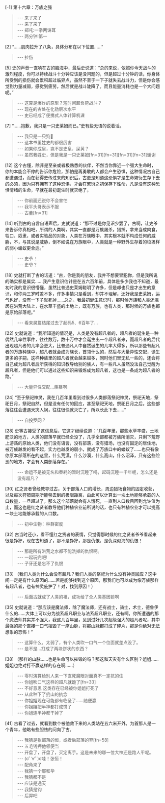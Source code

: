 
[-1] 第十六章：万族之强
>--- 来了来了<br>
>--- 来了来了<br>
>--- 郑吒:一拳两饼耳<br>
>--- 两分钟!第一<br>

[2] “……肌肉拉升了八条，具体分布在以下位置……”
>--- 拉伤<br>

[5] 史的声音一直响在古的脑海中，最后史说道：“总的来说，依照你今天战斗的激烈程度，你可以持续战斗十分钟应该是没问题的，但是超过十分钟的话，你身体所受到的损伤就会累积超过临界点，虽然不至于一下子就失去战斗力，但是你会感觉到力量减弱，感觉到疲劳，然后就是战斗陡降了，而且能量消耗也是一个大问题呢。”
>--- 这算是爆炸的原型？短时间超负荷战斗？<br>
>--- 现在的古处在化劲层次水平<br>
>--- 史已经成了便携式人体计算机课<br>

[7] “……抱歉，我只是一只史莱姆而已。”史有些无语的说着话。
>--- 我只是一只狗🐶<br>
>--- 这本书里姓史的都很厉害<br>
>--- 如果你成皇，岂不是史皇，屎黄？<br>
>--- 虽然我姓史，但是我是一只史莱姆[fn=31][fn=31][fn=31][fn=31]谢谢<br>

[12] 这个古懂，除非是至亲或者极熟悉的伙伴，不然当你靠近一个强大生命时，你的本能会不停的告诉你危险，那怕是再勇敢的人都会产生恐惧，这种情况古自己都遭遇过，而在获得史传过来的知识后，古更是知道这恐惧才是生命繁衍生存下去的必须，因为只有拥有了这种恐惧，才会在繁衍之初保存下性命，凡是没有这种恐惧情绪的生命，早就在最初诞生时就灭绝了。
>--- 你前面还说你不会害怕<br>
>--- 我平头哥表示不服<br>
>--- 古董[fn=31]<br>

[14] 听到古的自言自语声后，史就说道：“那不过是你见识少罢了，古啊，让史爷来告诉你真相吧，所谓的人类啊，其实一直都是万族屠杀，猎捕，拿来当成肉食，牲口，奴隶，或者实验品的对象，人类在万族眼中，其实根本就不构成任何的威胁，不，与其说是威胁，倒不如说在万族眼中，人类就是一种野外生存着的垃圾样的弱小蝼蚁更合适。”
>--- 史爷！<br>
>--- 史爷？<br>

[18] 史就打断了古的话道：“古，你是我的朋友，我并不想要冒犯你，但是我所说的确实都是属实……我产生意识估计是在五六百年前，具体是多少我也不知道，最初时我的意识很懵懂，虽然比普通史莱姆聪明了许多，但是却也只是才出生的意识，和你两三岁时差不多，许多事情只是看到，却并不理解，还好我是史莱姆，运气也好，没有一下子就死掉……总之，我最初诞生意识时，那时候万族和人类还混居在洪荒大陆上，在水草丰盛的土地上，既有万族，也有人类，那时候的万族也都是原始部落呢。”
>--- 看来昊篇结尾过去了起码5、6百年了…<br>

[22] 史就说道：“我所知道的情况是，人类是没有超凡者的，超凡者的诞生是一种偶然几率性事件，往往数万，数十万中才会诞生出一个超凡者来，而超凡者的后代出现超凡者的几率会更大，比普通凡人中自然诞生的几率大得多，所以那些有超凡者的万族种族中，超凡者就会成为族长，首领什么的，然后与大量异性交配，诞生更多的子嗣，这样种族里的超凡者就会越来越多，同时他们里无私一些的，还会将自己成为超凡者后所获得的知识教导给别的族人，有一些凡人虽然没法自己觉醒为超凡者，但是他们可以通过这些知识来锻炼成为超凡者，这也是一条成为超凡者的路。”
>--- 大量异性交配…羡慕啊<br>

[24] “至于祭祀神灵，我在几百年里看到过很多人类部落祭祀神灵，祭祀天地，祭祀日月，祭祀自然，但是没有任何的回应，甚至祭祀天地，祭祀日月之后，这些部落往往会遭遇天灾人祸，往往很快就灭亡了，所以长此下去……”
>--- 自投罗网？<br>

[28] 史等古接受了这信息后，它这才继续说道：“几百年里，那些水草丰盛，土地肥沃的地方，人类的部落早就已经全没了，几乎全部都被万族所消灭，只剩下荒野上游荡的原始人类，他们没有语言，没有部落，没有猎场，也没有固定的居住地，被万族越发的看不起，实力也越发的弱小，就成了万族口中的蝼蚁了……也只有像你原本部落所在的这里，什么荒漠，什么沙漠，什么高山，什么沼泽，只有这些险恶的地方，才会有人类部落存在。”
>--- 命运不是被无名和昋耗的暂时沉睡了吗，起码沉睡一千年呢，怎么还是没有超凡？<br>

[30] 红之贤者曾经教导过古，关于部落人口的增长，周边猎场食物的固定收获，以及每次狩猎周期所能够去到的极限距离，由此可以计算出一块土地能够承载的人口数量，一旦超过了，那么这个部落就会有人饿死，一直到人口数目回到允许值为止，而这也是红之贤者教导他们种植农业前所说的话，也只有种植农业才可以提高一块土地能够承载的人口数。
>--- 初中生物：种群密度<br>

[32] 古当时还小，看不懂红之贤者的表情，只觉得那时候的红之贤者爷爷看起来很是狰狞，现在古知道了，那不是狰狞，那是仇恨，是仇深似海的仇恨！
>--- 那是所有洪荒之水都不能洗掉的仇恨啊。<br>
>--- 一起玩完吧!<br>
>--- 子牙还是忘不了仇恨<br>

[33] （我们人类为什么会没有超凡？我们人类的祭祀为什么没有神灵回应？这中间一定是有什么原因的……若是能够找到这个原因，那我们也可以成为像万族那样有超凡者，也有神灵庇护了！对，找到原因！）
>--- 后面古就成了人类的祖，成功给了全人类基因锁啊<br>

[35] 史就说道：“那应该是魔法师，除了魔法师，还有战士，骑士，术士，德鲁伊什么的……大体上可以分为战系超凡职业与法系超凡职业，还有啊，你所遭遇的那个魔法师其实并不强大，我这几百年里，见到过好几次超级强大的超凡者呢，其中最强的那个直接一口气摧毁了一座山脉，将那山脉都打成了碎片，那是你绝对无法想象的恐怖！”
>--- 这算什么，太弱了，有个人类吹一口气一个位面就差点没了。<br>
>--- 是不是…打成了两块饼状的东西？<br>

[38] （那样的山脉……也是生命可以摧毁的吗？那这和天灾有什么区别？姐姐……姐姐也绝对打不赢这样的存在啊……）
>--- 零时演算给别人来一下直死魔眼对面真不一定抗的住<br>
>--- 你姐吹口气这样的超凡就跪了[fn=33]<br>
>--- 不好意思  这类存在已经被你姐姐打死了<br>
>--- 从此种下了扔山的执念<br>
>--- 你姐姐现在可能都有临圣了……随便赢<br>
>--- 你姐姐把半神都打成饼了<br>
>--- 你姐连半神都干掉了<br>

[41] 古看了过去，就看到数个被他救下来的人类站在五六米开外，为首那人是一个青年，他略有些胆怯的问向了古。
>--- 我猜是张部落的恒，或者后部落的羿[fn=58]<br>
>--- 五毛钱押他领便当<br>
>--- 开盘了，开盘了，买定离手。这是未来的哪一位大神还是路人甲呢。<br>
>--- (σﾟ∀ﾟ)σ哇！张恒！<br>
>--- 配角来了<br>
>--- 我猜一个耶和华<br>
>--- 我猜都不是<br>
>--- 应该是通天<br>
>--- 我猜是钧<br>
>--- 后羿吧<br>
